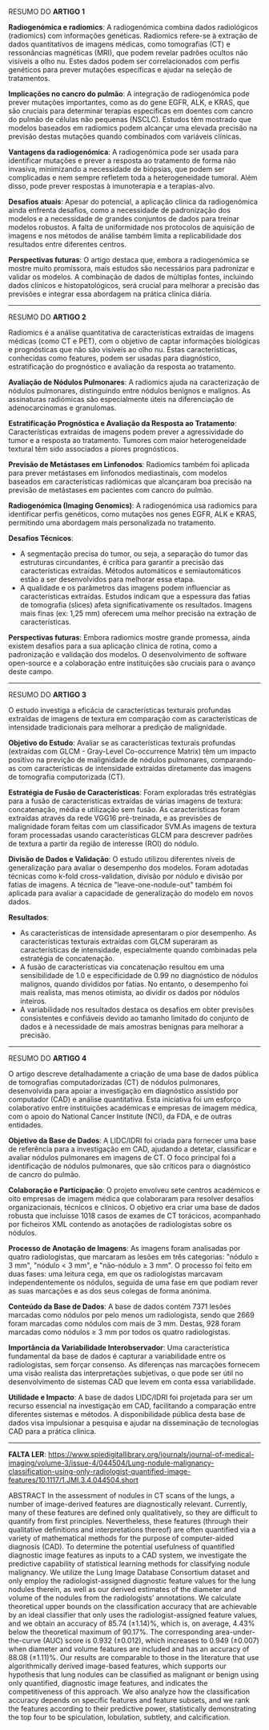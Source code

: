 RESUMO DO **ARTIGO 1**

**Radiogenómica e radiomics**: A radiogenómica combina dados radiológicos (radiomics) com informações genéticas. Radiomics refere-se à extração de dados quantitativos de imagens médicas, como tomografias (CT) e ressonâncias magnéticas (MRI), que podem revelar padrões ocultos não visíveis a olho nu. Estes dados podem ser correlacionados com perfis genéticos para prever mutações específicas e ajudar na seleção de tratamentos.

**Implicações no cancro do pulmão**: A integração de radiogenómica pode prever mutações importantes, como as do gene EGFR, ALK, e KRAS, que são cruciais para determinar terapias específicas em doentes com cancro do pulmão de células não pequenas (NSCLC). Estudos têm mostrado que modelos baseados em radiomics podem alcançar uma elevada precisão na previsão destas mutações quando combinados com variáveis clínicas.

**Vantagens da radiogenómica**: A radiogenómica pode ser usada para identificar mutações e prever a resposta ao tratamento de forma não invasiva, minimizando a necessidade de biópsias, que podem ser complicadas e nem sempre refletem toda a heterogeneidade tumoral. Além disso, pode prever respostas à imunoterapia e a terapias-alvo.

**Desafios atuais**: Apesar do potencial, a aplicação clínica da radiogenómica ainda enfrenta desafios, como a necessidade de padronização dos modelos e a necessidade de grandes conjuntos de dados para treinar modelos robustos. A falta de uniformidade nos protocolos de aquisição de imagens e nos métodos de análise também limita a replicabilidade dos resultados entre diferentes centros.

**Perspectivas futuras**: O artigo destaca que, embora a radiogenómica se mostre muito promissora, mais estudos são necessários para padronizar e validar os modelos. A combinação de dados de múltiplas fontes, incluindo dados clínicos e histopatológicos, será crucial para melhorar a precisão das previsões e integrar essa abordagem na prática clínica diária.

--------------------------------------------------------------------------------------------------------------------------------------------------------------------------------------------------------------------

RESUMO DO **ARTIGO 2**

Radiomics é a análise quantitativa de características extraídas de imagens médicas (como CT e PET), com o objetivo de captar informações biológicas e prognósticas que não são visíveis ao olho nu. Estas características, conhecidas como features, podem ser usadas para diagnóstico, estratificação do prognóstico e avaliação da resposta ao tratamento.

**Avaliação de Nódulos Pulmonares**: A radiomics ajuda na caracterização de nódulos pulmonares, distinguindo entre nódulos benignos e malignos. As assinaturas radiómicas são especialmente úteis na diferenciação de adenocarcinomas e granulomas.

**Estratificação Prognóstica e Avaliação da Resposta ao Tratamento**: Características extraídas de imagens podem prever a agressividade do tumor e a resposta ao tratamento. Tumores com maior heterogeneidade textural têm sido associados a piores prognósticos.

**Previsão de Metástases em Linfonodos**: Radiomics também foi aplicada para prever metástases em linfonodos mediastinais, com modelos baseados em características radiómicas que alcançaram boa precisão na previsão de metástases em pacientes com cancro do pulmão.

**Radiogenómica (Imaging Genomics)**: A radiogenómica usa radiomics para identificar perfis genéticos, como mutações nos genes EGFR, ALK e KRAS, permitindo uma abordagem mais personalizada no tratamento.

**Desafios Técnicos**:
- A segmentação precisa do tumor, ou seja, a separação do tumor das estruturas circundantes, é crítica para garantir a precisão das características extraídas. Métodos automáticos e semiautomáticos estão a ser desenvolvidos para melhorar essa etapa.
- A qualidade e os parâmetros das imagens podem influenciar as características extraídas. Estudos indicam que a espessura das fatias de tomografia (slices) afeta significativamente os resultados. Imagens mais finas (ex: 1,25 mm) oferecem uma melhor precisão na extração de características.

**Perspectivas futuras**: Embora radiomics mostre grande promessa, ainda existem desafios para a sua aplicação clínica de rotina, como a padronização e validação dos modelos. O desenvolvimento de software open-source e a colaboração entre instituições são cruciais para o avanço deste campo.

--------------------------------------------------------------------------------------------------------------------------------------------------------------------------------------------------------------------

RESUMO DO **ARTIGO 3**

O estudo investiga a eficácia de características texturais profundas extraídas de imagens de textura em comparação com as características de intensidade tradicionais para melhorar a predição de malignidade.

**Objetivo do Estudo**: Avaliar se as características texturais profundas (extraídas com GLCM - Gray-Level Co-occurrence Matrix) têm um impacto positivo na previção de malignidade de nódulos pulmonares, comparando-as com características de intensidade extraídas diretamente das imagens de tomografia computorizada (CT).

**Estratégia de Fusão de Características**: Foram exploradas três estratégias para a fusão de características extraídas de várias imagens de textura: concatenação, média e utilização sem fusão. As características foram extraídas através da rede VGG16 pré-treinada, e as previsões de malignidade foram feitas com um classificador SVM.As imagens de textura foram processadas usando características GLCM para descrever padrões de textura a partir da região de interesse (ROI) do nódulo.

**Divisão de Dados e Validação**: O estudo utilizou diferentes níveis de generalização para avaliar o desempenho dos modelos. Foram adotadas técnicas como k-fold cross-validation, divisão por nódulo e divisão por fatias de imagens. A técnica de "leave-one-nodule-out" também foi aplicada para avaliar a capacidade de generalização do modelo em novos dados.

**Resultados**:
- As características de intensidade apresentaram o pior desempenho. As características texturais extraídas com GLCM superaram as características de intensidade, especialmente quando combinadas pela estratégia de concatenação.
- A fusão de características via concatenação resultou em uma sensibilidade de 1.0 e especificidade de 0.99 no diagnóstico de nódulos malignos, quando divididos por fatias. No entanto, o desempenho foi mais realista, mas menos otimista, ao dividir os dados por nódulos inteiros.
- A variabilidade nos resultados destaca os desafios em obter previsões consistentes e confiáveis devido ao tamanho limitado do conjunto de dados e à necessidade de mais amostras benignas para melhorar a precisão.

--------------------------------------------------------------------------------------------------------------------------------------------------------------------------------------------------------------------

RESUMO DO **ARTIGO 4**

O artigo descreve detalhadamente a criação de uma base de dados pública de tomografias computadorizadas (CT) de nódulos pulmonares, desenvolvida para apoiar a investigação em diagnóstico assistido por computador (CAD) e análise quantitativa. Esta iniciativa foi um esforço colaborativo entre instituições académicas e empresas de imagem médica, com o apoio do National Cancer Institute (NCI), da FDA, e de outras entidades.

**Objetivo da Base de Dados**: A LIDC/IDRI foi criada para fornecer uma base de referência para a investigação em CAD, ajudando a detetar, classificar e avaliar nódulos pulmonares em imagens de CT. O foco principal foi a identificação de nódulos pulmonares, que são críticos para o diagnóstico de cancro do pulmão.

**Colaboração e Participação**: O projeto envolveu sete centros académicos e oito empresas de imagem médica que colaboraram para resolver desafios organizacionais, técnicos e clínicos. O objetivo era criar uma base de dados robusta que incluísse 1018 casos de exames de CT torácicos, acompanhado por ficheiros XML contendo as anotações de radiologistas sobre os nódulos.

**Processo de Anotação de Imagens**: As imagens foram analisadas por quatro radiologistas, que marcaram as lesões em três categorias: "nódulo ≥ 3 mm", "nódulo < 3 mm", e "não-nódulo ≥ 3 mm". O processo foi feito em duas fases: uma leitura cega, em que os radiologistas marcavam independentemente os nódulos, seguida de uma fase em que podiam rever as suas marcações e as dos seus colegas de forma anónima.

**Conteúdo da Base de Dados**: A base de dados contém 7371 lesões marcadas como nódulos por pelo menos um radiologista, sendo que 2669 foram marcadas como nódulos com mais de 3 mm. Destas, 928 foram marcadas como nódulos ≥ 3 mm por todos os quatro radiologistas.

**Importância da Variabilidade Interobservador**: Uma característica fundamental da base de dados é capturar a variabilidade entre os radiologistas, sem forçar consenso. As diferenças nas marcações fornecem uma visão realista das interpretações subjetivas, o que pode ser útil no desenvolvimento de sistemas CAD que levem em conta essa variabilidade.

**Utilidade e Impacto**: A base de dados LIDC/IDRI foi projetada para ser um recurso essencial na investigação em CAD, facilitando a comparação entre diferentes sistemas e métodos. A disponibilidade pública desta base de dados visa impulsionar a pesquisa e ajudar na disseminação de tecnologias CAD para a prática clínica.

-------------------------------------------------------------------------------------------------------------------------------------------------------------------

**FALTA LER**:
https://www.spiedigitallibrary.org/journals/journal-of-medical-imaging/volume-3/issue-4/044504/Lung-nodule-malignancy-classification-using-only-radiologist-quantified-image-features/10.1117/1.JMI.3.4.044504.short

ABSTRACT
In the assessment of nodules in CT scans of the lungs, a number of image-derived features are diagnostically relevant. Currently, many of these features are defined only qualitatively, so they are difficult to quantify from first principles. Nevertheless, these features (through their qualitative definitions and interpretations thereof) are often quantified via a variety of mathematical methods for the purpose of computer-aided diagnosis (CAD). To determine the potential usefulness of quantified diagnostic image features as inputs to a CAD system, we investigate the predictive capability of statistical learning methods for classifying nodule malignancy. We utilize the Lung Image Database Consortium dataset and only employ the radiologist-assigned diagnostic feature values for the lung nodules therein, as well as our derived estimates of the diameter and volume of the nodules from the radiologists’ annotations. We calculate theoretical upper bounds on the classification accuracy that are achievable by an ideal classifier that only uses the radiologist-assigned feature values, and we obtain an accuracy of 85.74 (±1.14)%, which is, on average, 4.43% below the theoretical maximum of 90.17%. The corresponding area-under-the-curve (AUC) score is 0.932 (±0.012), which increases to 0.949 (±0.007) when diameter and volume features are included and has an accuracy of 88.08 (±1.11)%. Our results are comparable to those in the literature that use algorithmically derived image-based features, which supports our hypothesis that lung nodules can be classified as malignant or benign using only quantified, diagnostic image features, and indicates the competitiveness of this approach. We also analyze how the classification accuracy depends on specific features and feature subsets, and we rank the features according to their predictive power, statistically demonstrating the top four to be spiculation, lobulation, subtlety, and calcification.
